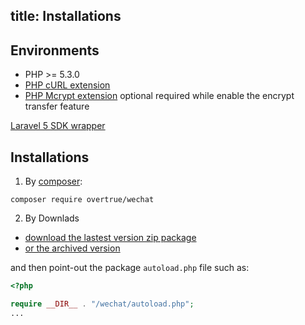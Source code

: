 title: Installations
---

## Environments

- PHP >= 5.3.0
- [PHP cURL extension](http://php.net/manual/en/book.curl.php)
- [PHP Mcrypt extension](http://php.net/manual/en/book.mcrypt.php) optional required while enable the encrypt transfer feature

[Laravel 5 SDK wrapper](https://github.com/overtrue/laravel-wechat)

## Installations
1. By [composer](http://getcomposer.org/):

  ```shell
  composer require overtrue/wechat
  ```

2. By Downlads

 - [download the lastest version zip package](https://github.com/overtrue/wechat/archive/master.zip)
 - [or the archived version](https://github.com/overtrue/wechat/releases)

 and then point-out the package `autoload.php` file such as:

  ```php
  <?php

  require __DIR__ . "/wechat/autoload.php";
  ...
  ```
